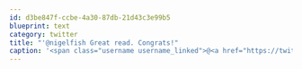 ```yaml
---
id: d3be847f-ccbe-4a30-87db-21d43c3e99b5
blueprint: text
category: twitter
title: "'@nigelfish Great read. Congrats!"
caption: '<span class="username username_linked">@<a href="https://twitter.com/nigelfish" title="Nigel Fish">nigelfish</a></span> Great read. Congrats!'
---
```

